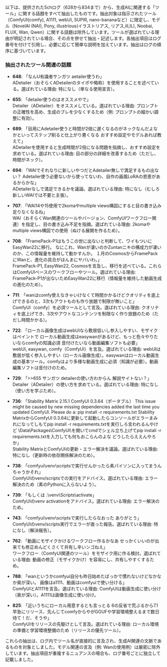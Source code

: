 以下は、提供された5chログ（628から834まで）から、生成AIに関連する「ツール」に関する話題をすべて抽出したものです。抽出対象は指示されたツール（ComfyUI(comfy), A1111, webUI, SUPIR, nano-bananaなど）に限定し、モデル（NovelAI (NAI), Pony, illustrious(イラストリアス, リアス,ill,IL), Noobai, FLUX, Wan, Qwen）に関する話題は除外しています。ツールが選ばれている理由が明記されている場合、その点を併せて抽出・記述します。各抽出項目はログ番号を付けて引用し、必要に応じて簡単な説明を加えています。抽出はログの順序に基づいています。

### 抽出されたツール関連の話題
- **648**: 「なんU有識者サンガツ   aetailer使うわ」  
  ADetailer（おそらくADetailerのタイポや略称）を使用することを述べている。選ばれている理由: 特になし（単なる使用宣言）。

- **655**: 「detailer使うのはオススメやで」  
  Detailer（ADetailer）をオススメしている。選ばれている理由: プロンプトの正確性を高め、生成のブレを少なくするため（例: プロンプトの細かい調整に有効）。

- **689**: 「目用にAdetailer使うと時間が2倍に遅くなるのがネックなんだよな  かといってステップ削ると仕上がり悪くなる  おすすめ設定やモデルあれば教えて」  
  ADetailerを使用すると生成時間が2倍になる問題を指摘し、おすすめ設定を求めている。選ばれている理由: 目の部分の詳細を改善するため（ただし、時間がネック）。

- **694**: 「WAIでそれなりに新しいやつだとAdetailer無しで満足するもの出ない？  Adetailer使う必要ないから使ってないわ、自作の画風LoRAの恩恵があるからかな」  
  ADetailerなしで満足できるかを議論。選ばれている理由: 特になし（むしろ新しいWAIでは不要と主張）。

- **707**: 「WAI14や15使用で2komaやmultiple views構図にすると目の書き込み足りなくなるね」  
  WAI（おそらくWan関連のツールやバージョン、ComfyUIワークフロー関連）を指定し、目の書き込み不足を指摘。選ばれている理由: 2komaやmultiple views構図での使用（ぬける展開を作るため）。

- **708**: 「FramePack-P1はもうこの世に出ないと判断して、ワイもついにEasyWan22に移行。  なにこれ、Wanが凄いのかZuntanニキの構成力が凄いのか、この情報量を維持して動かすんか。 １月のCosmosからFramePackにWanと、進化の具合がほんまにヤバいわ。」  
  FramePack-P1, EasyWan22, Cosmosを言及し、移行を述べている。これらはComfyUIベースのワークフローやツール。選ばれている理由: FramePack-P1が出ないためEasyWan22に移行（情報量を維持した動画生成の進化のため）。

- **711**: 「wanはcomfy使えなきゃいけなくて時間かかるけどクオリティを底上げできるのと、3次もアウトものも作り放題で制限が無いこと」  
  ComfyUI（comfy）を必須ツールとして言及。選ばれている理由: クオリティを底上げでき、3次やアウトなコンテンツを制限なく作り放題のため（ただし時間かかる）。

- **722**: 「ローカル画像生成はwebUIなら敷居低いし参入しやすい、モザイクはペイントで    ローカル動画生成はeasywanがあるけど、もっと色々やりたいならcomfyの知識必須  音付けたいなら動画編集ソフトも必要」  
  webUI, easywan, comfy（ComfyUI）を言及。選ばれている理由: webUIは敷居が低く参入しやすい（ローカル画像生成）。easywanはローカル動画生成の基本ツール。comfyはより多様な動画生成に必須（知識が必要）。動画編集ソフトは音付けのため。

- **729**: 「>>655  サンガツ  detailerの使い方わからん  解説サイトない？」  
  Detailer（ADetailer）の使い方を求めている。選ばれている理由: 特になし（使い方を学ぶため）。

- **736**: 「Stability Matrix 2.15.1  ComfyUI 0.3.64（ポータブル）    This issue might be caused by new missing dependencies added the last time you updated ComfyUI.  Please do a: pip install -r requirements.txt    Stability MatrixからComfyUI 0.3.64に更新して起動したらコンソールがエラーまみれになってしもてpip install -r requirements.txtを実行しろ言われるんやけど  \Data\Packages\ComfyUI\を開いてcmdでシェル立ち上げてpip install -r requirements.txtを入力しても何もおこらんのよな  どうしたらええんやろか」  
  Stability MatrixとComfyUIの更新・エラー解決を議論。選ばれている理由: 特になし（更新時の依存関係解決のため）。

- **738**: 「comfyui\venv\scriptsで実行せんかったら素パイソンに入ってまうんちゃうかそれ」  
  ComfyUIのvenv/scriptsでの実行をアドバイス。選ばれている理由: エラー解決のため（素のPythonに入らないよう）。

- **739**: 「もしくは .\venv\Scripts\activate」  
  ComfyUIのvenv activationをアドバイス。選ばれている理由: エラー解決のため。

- **743**: 「comfyui\venv\scriptsで実行したらなおった  ありがとう」  
  ComfyUIのvenv/scripts実行でエラーが直った報告。選ばれている理由: 特になし（解決報告）。

- **762**: 「動画にモザイクかけるワークフロー作るかなあ  せっかくいいのが出来ても修正めんどくさくて共有し辛いンゴねえ」  
  ワークフロー（ComfyUI関連のツール）をモザイク用に作る検討。選ばれている理由: 動画の修正（モザイクかけ）を容易にし、共有しやすくするため。

- **788**: 「wanというかcomfyui自分も昨日始めたばっかで慣れないけどなかなか奥が深い。  画像はa1111、動画はcomfyuiで使い分ける」  
  ComfyUIとA1111を言及。選ばれている理由: ComfyUIは動画生成に使い分け（奥が深い）。A1111は画像生成に使い分け。

- **825**: 「近いうちにローカル用意するとも言っとる  6の反省で荒ぶるから7.1早急にリリース、先んじてcomfyからやがGGUFや学習環境整えるまで数日待て！だ、そうや」  
  ComfyUIをリリースの先駆けとして言及。選ばれている理由: ローカル環境の準備と学習環境整備のため（リリースの優先ツール）。

これらの抽出は、ログ内でツール名が直接的に言及され、生成AI関連の文脈であるものを対象としました。モデル関連の言及（例: Wanの使用例）は厳密に除外しています。抽出項目が重複するニュアンスの場合も、ログ番号ごとに独立して記載しました。